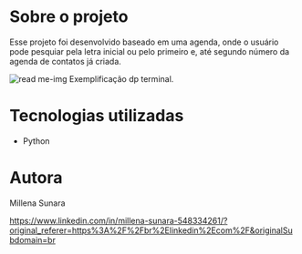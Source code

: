 # Sobre o projeto
Esse projeto foi desenvolvido baseado em uma agenda, onde o usuário pode pesquiar pela letra inicial ou pelo primeiro e, até segundo número da agenda de contatos já criada.

![read me-img](https://github.com/millenasunara/Agenda/assets/148871283/515dd8b6-53f9-4630-886a-981b5365409a)
Exemplificação dp terminal.

# Tecnologias utilizadas
- Python 
  
# Autora

Millena Sunara

https://www.linkedin.com/in/millena-sunara-548334261/?original_referer=https%3A%2F%2Fbr%2Elinkedin%2Ecom%2F&originalSubdomain=br
